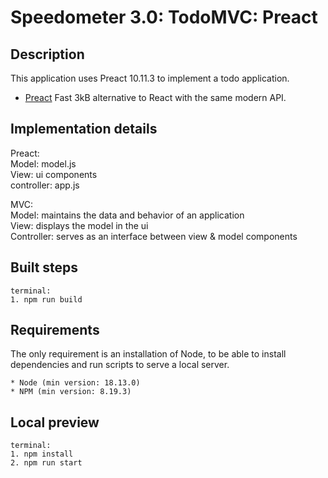 # Speedometer 3.0: TodoMVC: Preact

## Description

This application uses Preact 10.11.3 to implement a todo application.

-   [Preact](https://preactjs.com/) Fast 3kB alternative to React with the same modern API.

## Implementation details

Preact:\
Model: model.js\
View: ui components\
controller: app.js

MVC:\
Model: maintains the data and behavior of an application\
View: displays the model in the ui\
Controller: serves as an interface between view & model components

## Built steps

```
terminal:
1. npm run build
```

## Requirements

The only requirement is an installation of Node, to be able to install dependencies and run scripts to serve a local server.

```
* Node (min version: 18.13.0)
* NPM (min version: 8.19.3)
```

## Local preview

```
terminal:
1. npm install
2. npm run start
```
